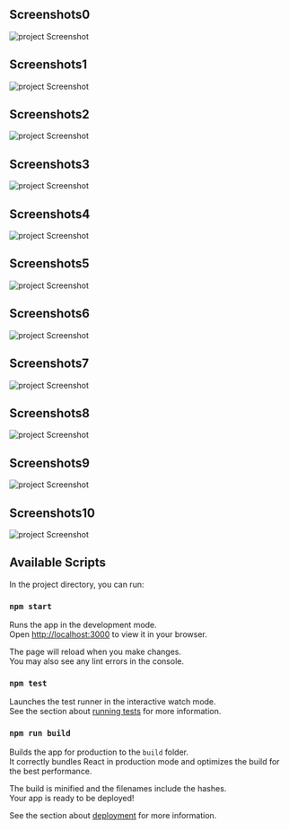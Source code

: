 
## Screenshots0

![project Screenshot](https://github.com/SharmaNatvar/ReactJS/blob/main/voting/src/assets/ss/img0.png?raw=true)


## Screenshots1

![project Screenshot](https://github.com/SharmaNatvar/ReactJS/blob/main/voting/src/assets/ss/img1.png?raw=true)


## Screenshots2

![project Screenshot](https://github.com/SharmaNatvar/ReactJS/blob/main/voting/src/assets/ss/img2.png?raw=true)


## Screenshots3

![project Screenshot](https://github.com/SharmaNatvar/ReactJS/blob/main/voting/src/assets/ss/img3.png?raw=true)


## Screenshots4

![project Screenshot](https://github.com/SharmaNatvar/ReactJS/blob/main/voting/src/assets/ss/img4.png?raw=true)




## Screenshots5

![project Screenshot](https://github.com/SharmaNatvar/ReactJS/blob/main/voting/src/assets/ss/img5.png?raw=true)




## Screenshots6

![project Screenshot](https://github.com/SharmaNatvar/ReactJS/blob/main/voting/src/assets/ss/img6.png?raw=true)




## Screenshots7

![project Screenshot](https://github.com/SharmaNatvar/ReactJS/blob/main/voting/src/assets/ss/img7.png?raw=true)



## Screenshots8

![project Screenshot](https://github.com/SharmaNatvar/ReactJS/blob/main/voting/src/assets/ss/img8.png?raw=true)



## Screenshots9

![project Screenshot](https://github.com/SharmaNatvar/ReactJS/blob/main/voting/src/assets/ss/img9.png?raw=true)




## Screenshots10

![project Screenshot](https://github.com/SharmaNatvar/ReactJS/blob/main/voting/src/assets/ss/img10.png?raw=true)






## Available Scripts

In the project directory, you can run:

### `npm start`

Runs the app in the development mode.\
Open [http://localhost:3000](http://localhost:3000) to view it in your browser.

The page will reload when you make changes.\
You may also see any lint errors in the console.

### `npm test`

Launches the test runner in the interactive watch mode.\
See the section about [running tests](https://facebook.github.io/create-react-app/docs/running-tests) for more information.

### `npm run build`

Builds the app for production to the `build` folder.\
It correctly bundles React in production mode and optimizes the build for the best performance.

The build is minified and the filenames include the hashes.\
Your app is ready to be deployed!

See the section about [deployment](https://facebook.github.io/create-react-app/docs/deployment) for more information.

